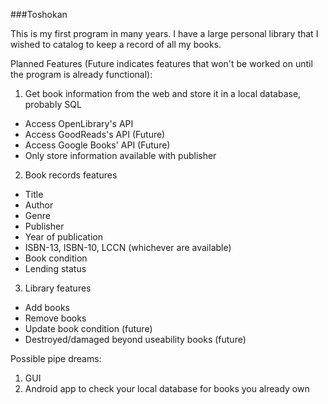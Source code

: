 ###Toshokan

This is my first program in many years. I have a large personal library that I
wished to catalog to keep a record of all my books.

Planned Features (Future indicates features that won't be worked on until the
program is already functional):

1. Get book information from the web and store it in a local database, probably SQL
 * Access OpenLibrary's API
 * Access GoodReads's API (Future)
 * Access Google Books' API (Future)
 * Only store information available with publisher
2. Book records features
 * Title
 * Author
 * Genre
 * Publisher
 * Year of publication
 * ISBN-13, ISBN-10, LCCN (whichever are available)
 * Book condition
 * Lending status
3. Library features
 * Add books
 * Remove books
 * Update book condition (future)
 * Destroyed/damaged beyond useability books (future)

Possible pipe dreams:

1. GUI
2. Android app to check your local database for books you already own
